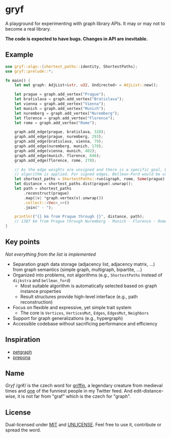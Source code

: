 # gryf

A playground for experimenting with graph library APIs. It may or may not to
become a real library.

**The code is expected to have bugs. Changes in API are inevitable.**

## Example

```rust
use gryf::algo::{shortest_paths::identity, ShortestPaths};
use gryf::prelude::*;

fn main() {
    let mut graph: AdjList<&str, u32, Undirected> = AdjList::new();

    let prague = graph.add_vertex("Prague");
    let bratislava = graph.add_vertex("Bratislava");
    let vienna = graph.add_vertex("Vienna");
    let munich = graph.add_vertex("Munich");
    let nuremberg = graph.add_vertex("Nuremberg");
    let florence = graph.add_vertex("Florence");
    let rome = graph.add_vertex("Rome");

    graph.add_edge(prague, bratislava, 328);
    graph.add_edge(prague, nuremberg, 293);
    graph.add_edge(bratislava, vienna, 79);
    graph.add_edge(nuremberg, munich, 170);
    graph.add_edge(vienna, munich, 402);
    graph.add_edge(munich, florence, 646);
    graph.add_edge(florence, rome, 278);

    // As the edge weights are unsigned and there is a specific goal, Dijktra's
    // algorithm is applied. For signed edges, Bellman-Ford would be used.
    let shortest_paths = ShortestPaths::run(&graph, rome, Some(prague), identity).unwrap();
    let distance = shortest_paths.dist(prague).unwrap();
    let path = shortest_paths
        .reconstruct(prague)
        .map(|v| *graph.vertex(v).unwrap())
        .collect::<Vec<_>>()
        .join(" - ");

    println!("{} km from Prague through {}", distance, path);
    // 1387 km from Prague through Nuremberg - Munich - Florence - Rome
}
```

## Key points

*Not everything from the list is implemented*

* Separation graph data storage (adjacency list, adjacency matrix, ...) from graph semantics (simple graph, multigraph, bipartite, ...)
* Organized into problems, not algorithms (e.g., `ShortestPaths` instead of `dijkstra` and `bellman_ford`)
  * Most suitable algorithm is automatically selected based on graph instance properties
  * Result structures provide high-level interface (e.g., path reconstruction)
* Focus on flexible and expressive, yet simple trait system
  * The core is `Vertices`, `VerticesMut`, `Edges`, `EdgesMut`, `Neighbors`
* Support for graph generalizations (e.g., hypergraph)
* Accessible codebase without sacrificing performance and efficiency

## Inspiration

* [petgraph](https://github.com/petgraph/petgraph)
* [prepona](https://github.com/maminrayej/prepona)

## Name

*Gryf* /ɡrɨf/ is the czech word for
[griffin](https://en.wikipedia.org/wiki/Griffin), a legendary creature from
medieval times and [one](https://twitter.com/sgrif) of the funniest people in my
Twitter feed. And edit-distance-wise, it is not far from "graf" which is the
czech for "graph".

## License

Dual-licensed under [MIT](LICENSE) and [UNLICENSE](UNLICENSE). Feel free to use
it, contribute or spread the word.

